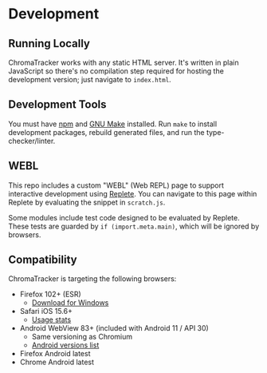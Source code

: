 # Development

## Running Locally

ChromaTracker works with any static HTML server. It's written in plain JavaScript so there's no compilation step required for hosting the development version; just navigate to `index.html`.

## Development Tools

You must have [npm](https://www.npmjs.com/) and [GNU Make](https://www.gnu.org/software/make/) installed. Run `make` to install development packages, rebuild generated files, and run the type-checker/linter.

## WEBL

This repo includes a custom "WEBL" (Web REPL) page to support interactive development using [Replete](https://github.com/jamesdiacono/replete). You can navigate to this page within Replete by evaluating the snippet in `scratch.js`.

Some modules include test code designed to be evaluated by Replete. These tests are guarded by `if (import.meta.main)`, which will be ignored by browsers.

## Compatibility

ChromaTracker is targeting the following browsers:

- Firefox 102+ (ESR)
    - [Download for Windows](https://portableapps.com/apps/internet/firefox_portable/legacy)
- Safari iOS 15.6+
    - [Usage stats](https://iosref.com/ios-usage)
- Android WebView 83+ (included with Android 11 / API 30)
    - Same versioning as Chromium
    - [Android versions list](https://docs.signageos.io/hc/en-us/articles/4405381554578-Browser-WebKit-and-Chromium-versions-by-each-Platform#h_01HABYXXZMDMS644M0BXH43GYD)
- Firefox Android latest
- Chrome Android latest
